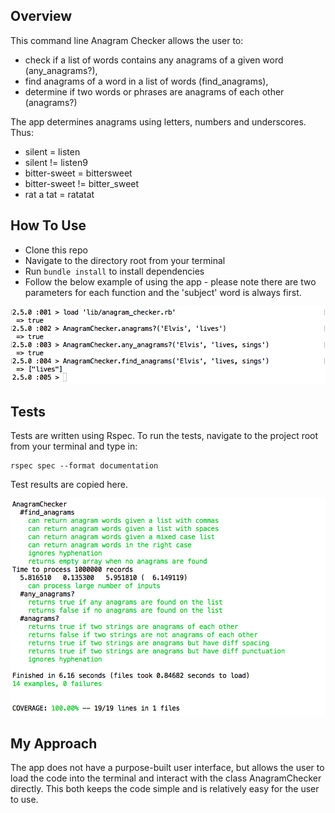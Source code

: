 ## Overview

This command line Anagram Checker allows the user to:
- check if a list of words contains any anagrams of a given word (any_anagrams?),
- find anagrams of a word in a list of words (find_anagrams),
- determine if two words or phrases are anagrams of each other (anagrams?)

The app determines anagrams using letters, numbers and underscores. Thus:

* silent = listen
* silent != listen9
* bitter-sweet = bittersweet
* bitter-sweet != bitter_sweet
* rat a tat = ratatat

## How To Use

- Clone this repo
- Navigate to the directory root from your terminal
- Run ```bundle install``` to install dependencies
- Follow the below example of using the app - please note there are two parameters for each function and the 'subject' word is always first.

![use](public/images/example.png)

## Tests

Tests are written using Rspec. To run the tests, navigate to the project root from your terminal and type in:
```
rspec spec --format documentation
```
Test results are copied here.

![tests](public/images/tests.png)

## My Approach

The app does not have a purpose-built user interface, but allows the user to load the code into the terminal and interact with the class AnagramChecker directly. This both keeps the code simple and is relatively easy for the user to use.
